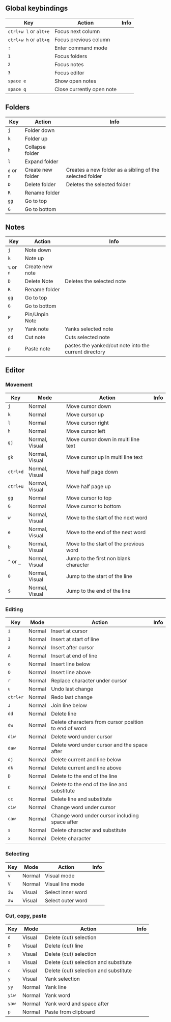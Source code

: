 ## Global keybindings

| Key                   | Action                      | Info   |
| --------------------- | --------------------------- | ------ |
| `ctrl+w l` or `alt+e` | Focus next column           |        |
| `ctrl+w h` or `alt+q` | Focus previous column       |        |
| `:`                   | Enter command mode          |        |
| `1`                   | Focus folders               |        |
| `2`                   | Focus notes                 |        |
| `3`                   | Focus editor                |        |
| `space e`             | Show open notes             |        |
| `space q`             | Close currently open note   |        |

## Folders

| Key        | Action            | Info                                                     |
| ---------- | ----------------- | -------------------------------------------------------- |
| `j`        | Folder down       |                                                          |
| `k`        | Folder up         |                                                          |
| `h`        | Collapse folder   |                                                          |
| `l`        | Expand folder     |                                                          |
| `d` or `n` | Create new folder | Creates a new folder as a sibling of the selected folder |
| `D`        | Delete folder     | Deletes the selected folder                              |
| `R`        | Rename folder     |                                                          |
| `gg`       | Go to top         |                                                          |
| `G`        | Go to bottom      |                                                          |

## Notes

| Key        | Action             | Info                                                  |
| ---------- | ------------------ | ----------------------------------------------------- |
| `j`        | Note down          |                                                       |
| `k`        | Note up            |                                                       |
| `%` or `n` | Create new note    |                                                       |
| `D`        | Delete Note        | Deletes the selected note                             |
| `R`        | Rename folder      |                                                       |
| `gg`       | Go to top          |                                                       |
| `G`        | Go to bottom       |                                                       |
| `P`        | Pin/Unpin Note     |                                                       |
| `yy`       | Yank note          | Yanks selected note                                   |
| `dd`       | Cut note           | Cuts selected note                                    |
| `p`        | Paste note         | pastes the yanked/cut note into the current directory |


## Editor

### Movement

| Key        | Mode           | Action                                                 | Info   |
| ---------- | -------------- | ------------------------------------------------------ | ------ |
| `j`        | Normal         | Move cursor down                                       |        |
| `k`        | Normal         | Move cursor up                                         |        |
| `l`        | Normal         | Move cursor right                                      |        |
| `h`        | Normal         | Move cursor left                                       |        |
| `gj`       | Normal, Visual | Move cursor down in multi line text                    |        |
| `gk`       | Normal, Visual | Move cursor up in multi line text                      |        |
| `ctrl+d`   | Normal, Visual | Move half page down                                    |        |
| `ctrl+u`   | Normal, Visual | Move half page up                                      |        |
| `gg`       | Normal         | Move cursor to top                                     |        |
| `G`        | Normal         | Move cursor to bottom                                  |        |
| `w`        | Normal, Visual | Move to the start of the next word                     |        |
| `e`        | Normal, Visual | Move to the end of the next word                       |        |
| `b`        | Normal, Visual | Move to the start of the previous word                 |        |
| `^` or `_` | Normal, Visual | Jump to the first non blank character                  |        |
| `0`        | Normal, Visual | Jump to the start of the line                          |        |
| `$`        | Normal, Visual | Jump to the end of the line                            |        |

### Editing

| Key        | Mode           | Action                                                 | Info   |
| ---------- | -------------- | ------------------------------------------------------ | ------ |
| `i`        | Normal         | Insert at cursor                                       |        |
| `I`        | Normal         | Insert at start of line                                |        |
| `a`        | Normal         | Insert after cursor                                    |        |
| `A`        | Normal         | Insert at end of line                                  |        |
| `o`        | Normal         | Insert line below                                      |        |
| `O`        | Normal         | Insert line above                                      |        |
| `r`        | Normal         | Replace character under cursor                         |        |
| `u`        | Normal         | Undo last change                                       |        |
| `ctrl+r`   | Normal         | Redo last change                                       |        |
| `J`        | Normal         | Join line below                                        |        |
| `dd`       | Normal         | Delete line                                            |        |
| `dw`       | Normal         | Delete characters from cursor position to end of word  |        |
| `diw`      | Normal         | Delete word under cursor                               |        |
| `daw`      | Normal         | Delete word under cursor and the space after           |        |
| `dj`       | Normal         | Delete current and line below                          |        |
| `dk`       | Normal         | Delete current and line above                          |        |
| `D`        | Normal         | Delete to the end of the line                          |        |
| `C`        | Normal         | Delete to the end of the line and substitute           |        |
| `cc`       | Normal         | Delete line and substitute                             |        |
| `ciw`      | Normal         | Change word under cursor                               |        |
| `caw`      | Normal         | Change word under cursor including space after	       |        |
| `s`        | Normal         | Delete character and substitute 	                   |        |
| `x`        | Normal         | Delete character                                       |        |

### Selecting

| Key        | Mode           | Action                                                 | Info   |
| ---------- | -------------- | ------------------------------------------------------ | ------ |
| `v`        | Normal         | Visual mode                                            |        |
| `V`        | Normal         | Visual line mode                                       |        |
| `iw`       | Visual         | Select inner word                                      |        |
| `aw`       | Visual         | Select outer word                                      |        |

### Cut, copy, paste

| Key        | Mode           | Action                                                 | Info   |
| ---------- | -------------- | ------------------------------------------------------ | ------ |
| `d`        | Visual         | Delete (cut) selection                                 |        |
| `D`        | Visual         | Delete (cut) line                                      |        |
| `x`        | Visual         | Delete (cut) selection                                 |        |
| `s`        | Visual         | Delete (cut) selection and substitute                  |        |
| `c`        | Visual         | Delete (cut) selection and substitute                  |        |
| `y`        | Visual         | Yank selection	                                       |        |
| `yy`       | Normal         | Yank line     	                                       |        |
| `yiw`      | Normal         | Yank word     	                                       |        |
| `yaw`      | Normal         | Yank word and space after                              |        |
| `p`        | Normal         | Paste from clipboard                                   |        |
